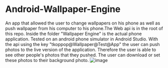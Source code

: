 # Android-Wallpaper-Engine

An app that allowed the user to change wallpapers on his phone as well as push wallpaper from his computer to his phone.The Web api is in the root of this repo. Inside the folder "Wallpaper Engine" is the actual phone application. Tested on an android phone simulator in Android Studio. With the api using the key "tkoppop@Wallpaper@Test@App" the user can push photos to the live version of the application. Therefore the user is able to see other people's photos that they pushed. The user can download or set these photos to their background photo.
![image](https://user-images.githubusercontent.com/59458611/118335340-463e2680-b4c4-11eb-9693-3ef6a1a8bcd2.png)
